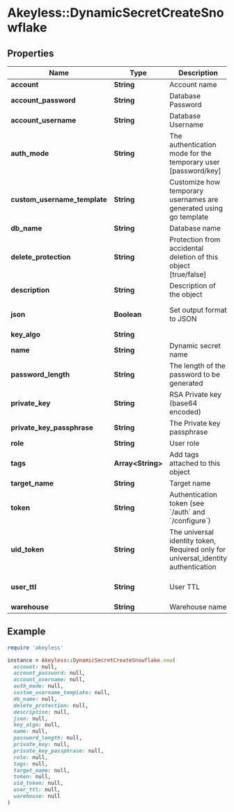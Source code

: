 # Akeyless::DynamicSecretCreateSnowflake

## Properties

| Name | Type | Description | Notes |
| ---- | ---- | ----------- | ----- |
| **account** | **String** | Account name | [optional] |
| **account_password** | **String** | Database Password | [optional] |
| **account_username** | **String** | Database Username | [optional] |
| **auth_mode** | **String** | The authentication mode for the temporary user [password/key] | [optional][default to &#39;password&#39;] |
| **custom_username_template** | **String** | Customize how temporary usernames are generated using go template | [optional] |
| **db_name** | **String** | Database name | [optional] |
| **delete_protection** | **String** | Protection from accidental deletion of this object [true/false] | [optional] |
| **description** | **String** | Description of the object | [optional] |
| **json** | **Boolean** | Set output format to JSON | [optional][default to false] |
| **key_algo** | **String** |  | [optional] |
| **name** | **String** | Dynamic secret name |  |
| **password_length** | **String** | The length of the password to be generated | [optional] |
| **private_key** | **String** | RSA Private key (base64 encoded) | [optional] |
| **private_key_passphrase** | **String** | The Private key passphrase | [optional] |
| **role** | **String** | User role | [optional] |
| **tags** | **Array&lt;String&gt;** | Add tags attached to this object | [optional] |
| **target_name** | **String** | Target name | [optional] |
| **token** | **String** | Authentication token (see &#x60;/auth&#x60; and &#x60;/configure&#x60;) | [optional] |
| **uid_token** | **String** | The universal identity token, Required only for universal_identity authentication | [optional] |
| **user_ttl** | **String** | User TTL | [optional][default to &#39;24h&#39;] |
| **warehouse** | **String** | Warehouse name | [optional] |

## Example

```ruby
require 'akeyless'

instance = Akeyless::DynamicSecretCreateSnowflake.new(
  account: null,
  account_password: null,
  account_username: null,
  auth_mode: null,
  custom_username_template: null,
  db_name: null,
  delete_protection: null,
  description: null,
  json: null,
  key_algo: null,
  name: null,
  password_length: null,
  private_key: null,
  private_key_passphrase: null,
  role: null,
  tags: null,
  target_name: null,
  token: null,
  uid_token: null,
  user_ttl: null,
  warehouse: null
)
```

